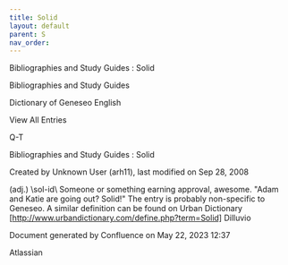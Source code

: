 ```yaml
---
title: Solid
layout: default
parent: S
nav_order:
---
```


Bibliographies and Study Guides : Solid

Bibliographies and Study Guides

Dictionary of Geneseo English

View All Entries

Q-T

Bibliographies and Study Guides : Solid

Created by  Unknown User (arh11), last modified on Sep 28, 2008

(adj.) \sol-id\ Someone or something earning approval, awesome. &quot;Adam and Katie are going out? Solid!&quot; The entry is probably non-specific to Geneseo. A similar definition can be found on Urban Dictionary [http://www.urbandictionary.com/define.php?term=Solid] Dilluvio

Document generated by Confluence on May 22, 2023 12:37

Atlassian
